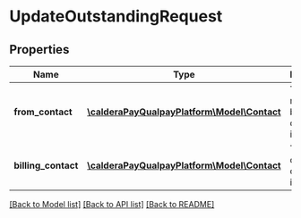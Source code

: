 # UpdateOutstandingRequest

## Properties
Name | Type | Description | Notes
------------ | ------------- | ------------- | -------------
**from_contact** | [**\calderaPayQualpayPlatform\Model\Contact**](Contact.md) | The merchant business contact information. | [optional] 
**billing_contact** | [**\calderaPayQualpayPlatform\Model\Contact**](Contact.md) | The customer contact information. | [optional] 

[[Back to Model list]](../README.md#documentation-for-models) [[Back to API list]](../README.md#documentation-for-api-endpoints) [[Back to README]](../README.md)


